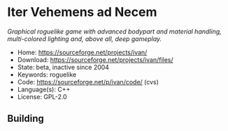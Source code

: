 # Iter Vehemens ad Necem

_Graphical roguelike game with advanced bodypart and material handling, multi-colored lighting and, above all, deep gameplay._

- Home: https://sourceforge.net/projects/ivan/
- Download: https://sourceforge.net/projects/ivan/files/
- State: beta, inactive since 2004
- Keywords: roguelike
- Code: https://sourceforge.net/p/ivan/code/ (cvs)
- Language(s): C++
- License: GPL-2.0

## Building

